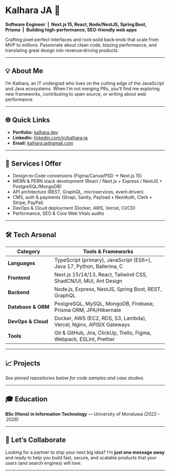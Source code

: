 # Kalhara JA 👋

**Software Engineer | Next.js 15, React, Node/NestJS, Spring Boot, Prisma | Building high‑performance, SEO‑friendly web apps**

Crafting pixel‑perfect interfaces and rock‑solid back‑ends that scale from *MVP* to *millions*. Passionate about clean code, blazing performance, and translating great design into revenue‑driving products.

---

## 💡 About Me

I’m Kalhara, an IT undergrad who lives on the cutting edge of the JavaScript and Java ecosystems. When I’m not merging PRs, you’ll find me exploring new frameworks, contributing to open source, or writing about web performance.

---

## 🌐 Quick Links

* **Portfolio:** [kalhara.dev](https://www.kalhara.dev)
* **LinkedIn:** [linkedin.com/in/kalhara‑ja](https://www.linkedin.com/in/kalhara-ja)
* **Email:** [kalhara.ja@gmail.com](mailto:kalhara.ja@gmail.com)

---

## 🚀 Services I Offer

* Design‑to‑Code conversions (Figma/Canva/PSD → Next.js 15)
* MERN & PERN stack development (React / Next.js + Express / NestJS + PostgreSQL/MongoDB)
* API architecture (REST, GraphQL, microservices, event‑driven)
* CMS, auth & payments (Strapi, Sanity, Payload • NextAuth, Clerk • Stripe, PayPal)
* DevOps & Cloud deployment (Docker, AWS, Vercel, CI/CD)
* Performance, SEO & Core Web Vitals audits

---

## 🛠️ Tech Arsenal

| Category           | Tools & Frameworks                                                     |
| ------------------ | ---------------------------------------------------------------------- |
| **Languages**      | TypeScript (primary), JavaScript (ES6+), Java 17, Python, Ballerina, C |
| **Frontend**       | Next.js 15/14/13, React, Tailwind CSS, ShadCN/UI, MUI, Ant Design      |
| **Backend**        | Node.js, Express, NestJS, Spring Boot, REST, GraphQL                   |
| **Database & ORM** | PostgreSQL, MySQL, MongoDB, Firebase, Prisma ORM, JPA/Hibernate        |
| **DevOps & Cloud** | Docker, AWS (EC2, RDS, S3, Lambda), Vercel, Nginx, APISIX Gateways     |
| **Tools**          | Git & GitHub, Jira, ClickUp, Trello, Figma, Webpack, ESLint, Prettier  |

---

## 📈 Projects

*See pinned repositories below for code samples and case studies.*

---

## 🎓 Education

**BSc (Hons) in Information Technology** — University of Moratuwa *(2022 – 2026)*

---

## 🤝 Let’s Collaborate

Looking for a partner to ship your next big idea? I’m **just one message away** and ready to help you build fast, secure, and scalable products that your users (and search engines) will love.

---
